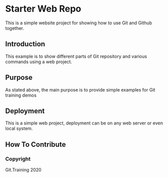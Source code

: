 # Starter Web Repo

This is a simple website project for showing how to use Git and Github together. 

## Introduction
This example is to show different parts of Git repository and various commands using a web project.

## Purpose

As stated above, the main purpose is to provide simple examples for Git training demos

## Deployment
This is a simple web project, deployment can be on any web server or even local system.


## How To Contribute


### Copyright
Git.Training 2020
